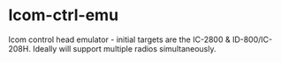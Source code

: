 # Icom-ctrl-emu
Icom control head emulator - initial targets are the IC-2800 &amp; ID-800/IC-208H. Ideally will support multiple radios simultaneously.
